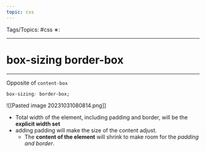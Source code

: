 ```yaml
---
topic: css
---
```

Tags/Topics: #css
∗:

---
# box-sizing border-box

--- 
Opposite of `content-box`



```css
box-sizing: border-box;
```
![[Pasted image 20231031080814.png]]
- Total width of the element, including padding and border, will be the __explicit width set__
- adding padding will make the size of the content adjust.
	- The __content of the element__ will shrink to make room for the _padding and border_.


